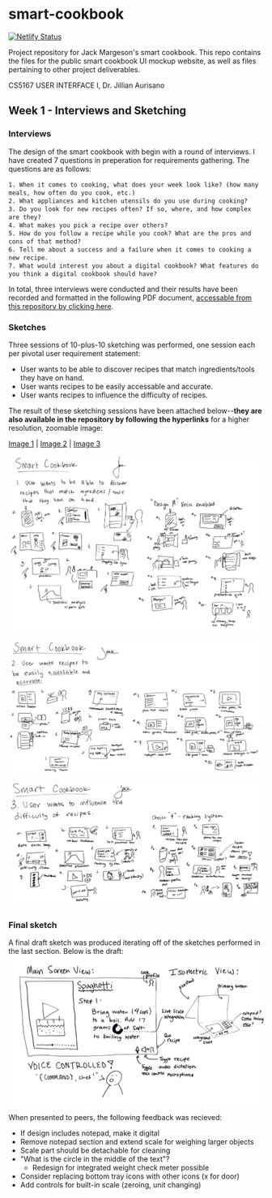 # smart-cookbook 
[![Netlify Status](https://api.netlify.com/api/v1/badges/d1f124d5-80be-4ce3-ae7c-a8dfe44024bc/deploy-status)](https://app.netlify.com/sites/smart-cookbook/deploys)

Project repository for Jack Margeson's smart cookbook. This repo contains the files for the public smart cookbook UI mockup website, as well as files pertaining to other project deliverables. 

CS5167 USER INTERFACE I, Dr. Jillian Aurisano

## Week 1 - Interviews and Sketching
### Interviews
The design of the smart cookbook with begin with a round of interviews. I have created 7 questions in preperation for requirements gathering. The questions are as follows:
```
1. When it comes to cooking, what does your week look like? (how many meals, how often do you cook, etc.)
2. What appliances and kitchen utensils do you use during cooking?
3. Do you look for new recipes often? If so, where, and how complex are they?
4. What makes you pick a recipe over others?
5. How do you follow a recipe while you cook? What are the pros and cons of that method?
6. Tell me about a success and a failure when it comes to cooking a new recipe.
7. What would interest you about a digital cookbook? What features do you think a digital cookbook should have?
```
In total, three interviews were conducted and their results have been recorded and formatted in the following PDF document, [accessable from this repository by clicking here](https://github.com/jack-margeson/smart-cookbook/blob/main/public/assets/Smart%20Cookbook%20Interviews.pdf).

### Sketches 
Three sessions of 10-plus-10 sketching was performed, one session each per pivotal user requirement statement:
- User wants to be able to discover recipes that match ingredients/tools they have on hand.
- User wants recipes to be easily accessable and accurate.
- User wants recipes to influence the difficulty of recipes.

The result of these sketching sessions have been attached below--**they are also available in the repository by following the hyperlinks** for a higher resolution, zoomable image: 

[Image 1](https://github.com/jack-margeson/smart-cookbook/blob/main/public/assets/sketches/1.png) | [Image 2](https://github.com/jack-margeson/smart-cookbook/blob/main/public/assets/sketches/2.jpg) | [Image 3](https://github.com/jack-margeson/smart-cookbook/blob/main/public/assets/sketches/3.jpg) 

![Sketch 1](https://github.com/jack-margeson/smart-cookbook/blob/main/public/assets/sketches/1.png?raw=true)

![Sketch 2](https://github.com/jack-margeson/smart-cookbook/blob/main/public/assets/sketches/2.jpg?raw=true)

![Sketch 3](https://github.com/jack-margeson/smart-cookbook/blob/main/public/assets/sketches/3.jpg?raw=true)

### Final sketch
A final draft sketch was produced iterating off of the sketches performed in the last section. Below is the draft:
![Final draft sketch](https://github.com/jack-margeson/smart-cookbook/blob/main/public/assets/sketches/f_sketch.jpg?raw=true)

When presented to peers, the following feedback was recieved:
- If design includes notepad, make it digital
- Remove notepad section and extend scale for weighing larger objects
- Scale part should be detachable for cleaning
- "What is the circle in the middle of the text"?
  - Redesign for integrated weight check meter possible
- Consider replacing bottom tray icons with other icons (x for door)
- Add controls for built-in scale (zeroing, unit changing)
